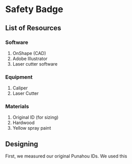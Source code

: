 # Safety Badge

## List of Resources

### Software

1. OnShape (CAD)
2. Adobe Illustrator
3. Laser cutter software

### Equipment

1. Caliper
2. Laser Cutter

### Materials

1. Original ID (for sizing)
2. Hardwood
3. Yellow spray paint

## Designing
First, we measured our original Punahou IDs. We used this 